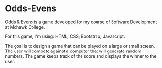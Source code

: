 # Odds-Evens
Odds & Evens is a game developed for my course of Software Development at Mohawk College.

For this game, I'm using:
HTML;
CSS;
Bootstrap;
Javascript.

The goal is to design a game that can be played on a large or small screen.
The user will compete against a computer that will generate random numbers.
The game keeps track of the score and displays the winner to the user.
